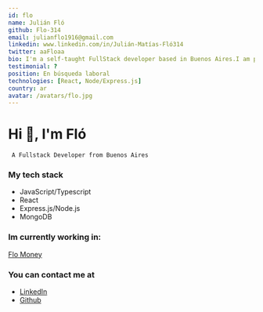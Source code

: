 ```yaml
---
id: flo
name: Julián Fló
github: Flo-314
email: julianflo1916@gmail.com
linkedin: www.linkedin.com/in/Julián-Matías-Fló314
twitter: aaFloaa
bio: I'm a self-taught FullStack developer based in Buenos Aires.I am passionate about learning new tools and mastering them. At the moment I focus on making full stack applications that can generate real value for society.
testimonial: ?
position: En búsqueda laboral
technologies: [React, Node/Express.js]
country: ar
avatar: /avatars/flo.jpg
---
```


# Hi 👋, I'm Fló

``` A Fullstack Developer from Buenos Aires```

### My tech stack
* JavaScript/Typescript
* React
* Express.js/Node.js
* MongoDB

### Im currently working in:
[Flo Money](https://flomoney.vercel.app/)

### You can contact me at
* [LinkedIn](https://www.linkedin.com/in/juli%C3%A1n-mat%C3%ADas-fl%C3%B3-931226222/)
* [Github](https://github.com/Flo-314)
